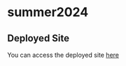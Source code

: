 # summer2024
## Deployed Site

You can access the deployed site [here](https://github.com/arshikhan134/summer2024.git)